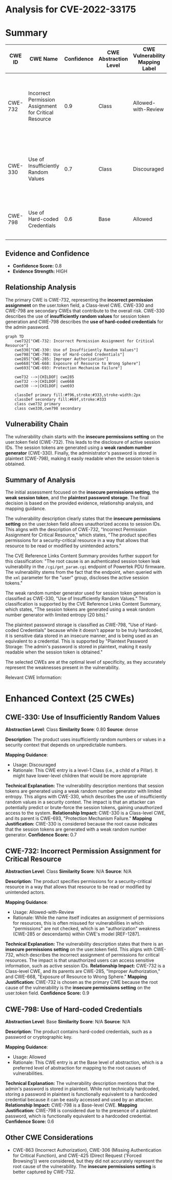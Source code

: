 # Analysis for CVE-2022-33175

# Summary
| CWE ID | CWE Name | Confidence | CWE Abstraction Level | CWE Vulnerability Mapping Label | CWE-Vulnerability Mapping Notes |
|---|---|---|---|---|---|
| CWE-732 | Incorrect Permission Assignment for Critical Resource | 0.9 | Class | Allowed-with-Review | Primary CWE: The **insecure permissions setting** on the user.token field allowed unauthorized access. |
| CWE-330 | Use of Insufficiently Random Values | 0.7 | Class | Discouraged | Secondary CWE: The session tokens are generated using a **weak random number generator**. |
| CWE-798 | Use of Hard-coded Credentials | 0.6 | Base | Allowed | Secondary CWE: The admin's password is stored in plaintext. |

## Evidence and Confidence

*   **Confidence Score:** 0.8
*   **Evidence Strength:** HIGH

## Relationship Analysis
The primary CWE is CWE-732, representing the **incorrect permission assignment** on the user.token field, a Class-level CWE. CWE-330 and CWE-798 are secondary CWEs that contribute to the overall risk. CWE-330 describes the use of **insufficiently random values** for session token generation and CWE-798 describes the **use of hard-coded credentials** for the admin password.

```mermaid
graph TD
    cwe732["CWE-732: Incorrect Permission Assignment for Critical Resource"]
    cwe330["CWE-330: Use of Insufficiently Random Values"]
    cwe798["CWE-798: Use of Hard-coded Credentials"]
    cwe285["CWE-285: Improper Authorization"]
    cwe668["CWE-668: Exposure of Resource to Wrong Sphere"]
    cwe693["CWE-693: Protection Mechanism Failure"]
    
    cwe732 -->|CHILDOF| cwe285
    cwe732 -->|CHILDOF| cwe668
    cwe330 -->|CHILDOF| cwe693

    classDef primary fill:#f96,stroke:#333,stroke-width:2px
    classDef secondary fill:#69f,stroke:#333
    class cwe732 primary
    class cwe330,cwe798 secondary
```

## Vulnerability Chain
The vulnerability chain starts with the **insecure permissions setting** on the user.token field (CWE-732). This leads to the disclosure of active session IDs. The session tokens are generated using a **weak random number generator** (CWE-330). Finally, the administrator's password is stored in plaintext (CWE-798), making it easily readable when the session token is obtained.

## Summary of Analysis
The initial assessment focused on the **insecure permissions setting**, the **weak session token**, and the **plaintext password storage**. The final decision is based on the provided evidence, relationship analysis, and mapping guidance.

The vulnerability description clearly states that the **insecure permissions setting** on the user.token field allows unauthorized access to session IDs. This aligns with the description of CWE-732, "Incorrect Permission Assignment for Critical Resource," which states, "The product specifies permissions for a security-critical resource in a way that allows that resource to be read or modified by unintended actors."

The CVE Reference Links Content Summary provides further support for this classification: "The root cause is an authenticated session token leak vulnerability in the `/cgi/get_param.cgi` endpoint of Powertek PDU firmware. The vulnerability stems from the fact that the endpoint, when queried with the `xml` parameter for the "user" group, discloses the active session tokens."

The weak random number generator used for session token generation is classified as CWE-330, "Use of Insufficiently Random Values." This classification is supported by the CVE Reference Links Content Summary, which states, "The session tokens are generated using a weak random number generator with limited entropy (20 bits)."

The plaintext password storage is classified as CWE-798, "Use of Hard-coded Credentials" because while it doesn't appear to be truly hardcoded, it is sensitive data stored in an insecure manner, and is being used as an equivalent to a credential. This is supported by "Plaintext Password Storage: The admin's password is stored in plaintext, making it easily readable when the session token is obtained."

The selected CWEs are at the optimal level of specificity, as they accurately represent the weaknesses present in the vulnerability.

Relevant CWE Information:

# Enhanced Context (25 CWEs)

## CWE-330: Use of Insufficiently Random Values
**Abstraction Level**: Class
**Similarity Score**: 0.80
**Source**: dense

**Description**:
The product uses insufficiently random numbers or values in a security context that depends on unpredictable numbers.

**Mapping Guidance**:
- Usage: Discouraged
- Rationale: This CWE entry is a level-1 Class (i.e., a child of a Pillar). It might have lower-level children that would be more appropriate

**Technical Explanation:**
The vulnerability description mentions that session tokens are generated using a weak random number generator with limited entropy. This aligns with CWE-330, which describes the use of insufficiently random values in a security context. The impact is that an attacker can potentially predict or brute-force the session tokens, gaining unauthorized access to the system.
**Relationship Impact:**
CWE-330 is a Class-level CWE, and its parent is CWE-693, "Protection Mechanism Failure."
**Mapping Justification:**
CWE-330 is considered because the root cause indicates that the session tokens are generated with a weak random number generator.
**Confidence Score:** 0.7

## CWE-732: Incorrect Permission Assignment for Critical Resource
**Abstraction Level**: Class
**Similarity Score**: N/A
**Source**: N/A

**Description**:
The product specifies permissions for a security-critical resource in a way that allows that resource to be read or modified by unintended actors.

**Mapping Guidance**:
- Usage: Allowed-with-Review
- Rationale: While the name itself indicates an assignment of permissions for resources, this is often misused for vulnerabilities in which "permissions" are not checked, which is an "authorization" weakness (CWE-285 or descendants) within CWE's model [REF-1287].

**Technical Explanation:**
The vulnerability description states that there is an **insecure permissions setting** on the user.token field. This aligns with CWE-732, which describes the incorrect assignment of permissions for critical resources. The impact is that unauthorized users can access sensitive information, such as active session IDs.
**Relationship Impact:**
CWE-732 is a Class-level CWE, and its parents are CWE-285, "Improper Authorization," and CWE-668, "Exposure of Resource to Wrong Sphere."
**Mapping Justification:**
CWE-732 is chosen as the primary CWE because the root cause of the vulnerability is the **insecure permissions setting** on the user.token field.
**Confidence Score:** 0.9

## CWE-798: Use of Hard-coded Credentials
**Abstraction Level**: Base
**Similarity Score**: N/A
**Source**: N/A

**Description**:
The product contains hard-coded credentials, such as a password or cryptographic key.

**Mapping Guidance**:
- Usage: Allowed
- Rationale: This CWE entry is at the Base level of abstraction, which is a preferred level of abstraction for mapping to the root causes of vulnerabilities.

**Technical Explanation:**
The vulnerability description mentions that the admin's password is stored in plaintext. While not technically hardcoded, storing a password in plaintext is functionally equivalent to a hardcoded credential because it can be easily accessed and used by an attacker.
**Relationship Impact:**
CWE-798 is a Base-level CWE.
**Mapping Justification:**
CWE-798 is considered due to the presence of a plaintext password, which is functionally equivalent to a hardcoded credential.
**Confidence Score:** 0.6

## Other CWE Considerations

*   CWE-863 (Incorrect Authorization), CWE-306 (Missing Authentication for Critical Function), and CWE-425 (Direct Request ('Forced Browsing')) were considered, but they did not accurately represent the root cause of the vulnerability. The **insecure permissions setting** is better captured by CWE-732.